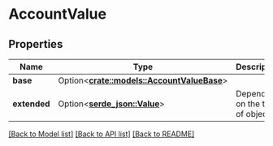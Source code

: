 # AccountValue

## Properties

Name | Type | Description | Notes
------------ | ------------- | ------------- | -------------
**base** | Option<[**crate::models::AccountValueBase**](Account_value_base.md)> |  | [optional]
**extended** | Option<[**serde_json::Value**](.md)> | Depends on the type of object | [optional]

[[Back to Model list]](../solanabeach_api.wiki/Home.md#documentation-for-models) [[Back to API list]](../solanabeach_api.wiki/Home.md#documentation-for-api-endpoints) [[Back to README]](../solanabeach_api.wiki/Home.md)


